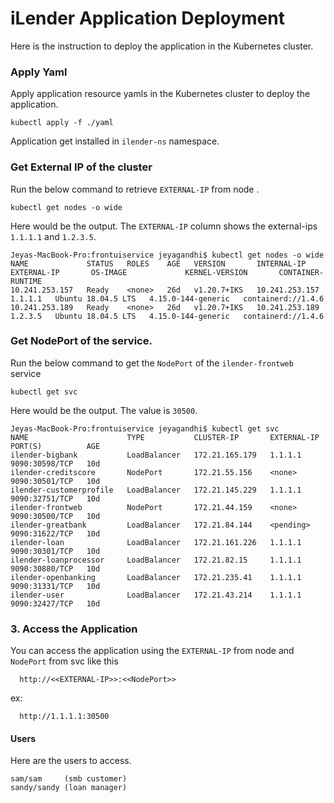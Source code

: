 # iLender Application Deployment

Here is the instruction to deploy the application in the Kubernetes cluster.

### Apply Yaml

Apply application resource yamls in the Kubernetes cluster to deploy the application.

```
kubectl apply -f ./yaml
```

Application get installed in `ilender-ns` namespace.


### Get External IP of the cluster

Run the below command to retrieve `EXTERNAL-IP` from node .

```
kubectl get nodes -o wide
```

Here would be the output. The `EXTERNAL-IP` column shows the external-ips `1.1.1.1`   and `1.2.3.5`.

```
Jeyas-MacBook-Pro:frontuiservice jeyagandhi$ kubectl get nodes -o wide
NAME             STATUS   ROLES    AGE   VERSION       INTERNAL-IP      EXTERNAL-IP       OS-IMAGE             KERNEL-VERSION       CONTAINER-RUNTIME
10.241.253.157   Ready    <none>   26d   v1.20.7+IKS   10.241.253.157   1.1.1.1   Ubuntu 18.04.5 LTS   4.15.0-144-generic   containerd://1.4.6
10.241.253.189   Ready    <none>   26d   v1.20.7+IKS   10.241.253.189   1.2.3.5   Ubuntu 18.04.5 LTS   4.15.0-144-generic   containerd://1.4.6
```

### Get NodePort of the service.

Run the below command to get the `NodePort` of the `ilender-frontweb` service

```
kubectl get svc
```

Here would be the output. The value is `30500`.

```
Jeyas-MacBook-Pro:frontuiservice jeyagandhi$ kubectl get svc
NAME                      TYPE           CLUSTER-IP       EXTERNAL-IP     PORT(S)          AGE
ilender-bigbank           LoadBalancer   172.21.165.179   1.1.1.1         9090:30598/TCP   10d
ilender-creditscore       NodePort       172.21.55.156    <none>          9090:30501/TCP   10d
ilender-customerprofile   LoadBalancer   172.21.145.229   1.1.1.1         9090:32751/TCP   10d
ilender-frontweb          NodePort       172.21.44.159    <none>          9090:30500/TCP   10d
ilender-greatbank         LoadBalancer   172.21.84.144    <pending>       9090:31622/TCP   10d
ilender-loan              LoadBalancer   172.21.161.226   1.1.1.1         9090:30301/TCP   10d
ilender-loanprocessor     LoadBalancer   172.21.82.15     1.1.1.1         9090:30880/TCP   10d
ilender-openbanking       LoadBalancer   172.21.235.41    1.1.1.1         9090:31331/TCP   10d
ilender-user              LoadBalancer   172.21.43.214    1.1.1.1         9090:32427/TCP   10d
```

### 3. Access the Application

You can access the application using the `EXTERNAL-IP` from node and `NodePort` from svc like this

```
  http://<<EXTERNAL-IP>>:<<NodePort>>
```

ex:

```
  http://1.1.1.1:30500
```

#### Users
Here are the users to access.

```
sam/sam     (smb customer)
sandy/sandy (loan manager)

